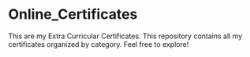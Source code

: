 # Online_Certificates
This are my Extra Curricular Certificates.
This repository contains all my certificates organized by category. Feel free to explore!
